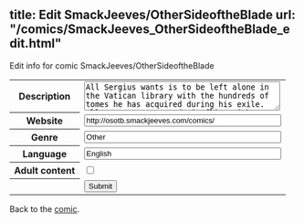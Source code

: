 title: Edit SmackJeeves/OtherSideoftheBlade
url: "/comics/SmackJeeves_OtherSideoftheBlade_edit.html"
---
Edit info for comic SmackJeeves/OtherSideoftheBlade

<form name="comic" action="http://gaepostmail.appspot.com/comic/" method="post">
<table class="comicinfo">
<tr>
<th>Description</th><td><textarea name="description" cols="40" rows="3">All Sergius wants is to be left alone in the Vatican library with the hundreds of tomes he has acquired during his exile. All Garter wants to do is flirt with cute girls, eat great food, live his life, and kill whatever monster of the day the Vatican sends him. The last thing they want to do is deal with each other. Warnings: Blood &amp; gore, some sexy stuff, a pinch of religion, and crabby librarians. Additional OSOTB Content at: http://sergijournal.smackjeeves.com/ OSOTB LJ Fansite: http://osotb-official.livejournal.com/ Currently Updating on FRIDAYS</textarea></td>
</tr>
<tr>
<th>Website</th><td><input type="text" name="url" value="http://osotb.smackjeeves.com/comics/" size="40"/></td>
</tr>
<tr>
<th>Genre</th><td><input type="text" name="genre" value="Other" size="40"/></td>
</tr>
<tr>
<th>Language</th><td><input type="text" name="language" value="English" size="40"/></td>
</tr>
<tr>
<th>Adult content</th><td><input type="checkbox" name="adult" value="adult" /></td>
</tr>
<tr>
<th></th><td>
<input type="hidden" name="comic" value="SmackJeeves_OtherSideoftheBlade" />
<input type="submit" name="submit" value="Submit" />
</td>
</tr>
</table>
</form>

Back to the [comic](SmackJeeves_OtherSideoftheBlade.html).
